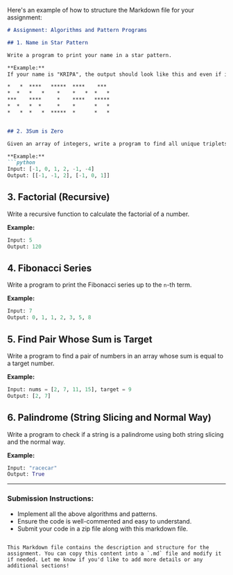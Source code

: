 Here's an example of how to structure the Markdown file for your assignment:

```markdown
# Assignment: Algorithms and Pattern Programs

## 1. Name in Star Pattern

Write a program to print your name in a star pattern.

**Example:**
If your name is "KRIPA", the output should look like this and even if its vertical as this will be in terminal, it doesnt matter but make sure to print the name anyhow!!!:

*   *  ****   *****  ****    ***  
*  *   *   *    *    *   *  *   * 
***    ****     *    ****   ***** 
*  *   *  *     *    *      *   * 
*   *  *   *  *****  *      *   * 


## 2. 3Sum is Zero

Given an array of integers, write a program to find all unique triplets in the array that sum up to zero.

**Example:**
```python
Input: [-1, 0, 1, 2, -1, -4]
Output: [[-1, -1, 2], [-1, 0, 1]]
```

## 3. Factorial (Recursive)

Write a recursive function to calculate the factorial of a number.

**Example:**
```python
Input: 5
Output: 120
```

## 4. Fibonacci Series

Write a program to print the Fibonacci series up to the `n`-th term.

**Example:**
```python
Input: 7
Output: 0, 1, 1, 2, 3, 5, 8
```

## 5. Find Pair Whose Sum is Target

Write a program to find a pair of numbers in an array whose sum is equal to a target number.

**Example:**
```python
Input: nums = [2, 7, 11, 15], target = 9
Output: [2, 7]
```

## 6. Palindrome (String Slicing and Normal Way)

Write a program to check if a string is a palindrome using both string slicing and the normal way.

**Example:**
```python
Input: "racecar"
Output: True
```

---

### Submission Instructions:
- Implement all the above algorithms and patterns.
- Ensure the code is well-commented and easy to understand.
- Submit your code in a zip file along with this markdown file.
```

This Markdown file contains the description and structure for the assignment. You can copy this content into a `.md` file and modify it if needed. Let me know if you'd like to add more details or any additional sections!
